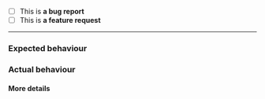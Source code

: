 - [ ] This is **a bug report**
- [ ] This is **a feature request**

---

### Expected behaviour
<!-- What do you expect? -->


### Actual behaviour
<!-- How it actually is? -->


#### More details <!-- (optionally) -->
<!-- Steps to reproduce, affected API-endpoint URL, or any further comments that would help us to identify and solve the problem... -->
